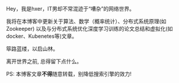 
Hey，我是hxer，IT男却不常混迹于“嘈杂”的网络世界。

我将在本博客中更新关于算法、数学（概率统计）、分布式系统原理(如Zookeeper)
以及与分布式系统优化深度学习训练的论文总结和虚拟化(如docker、Kubenetes等)文章。

筚路蓝缕，以启山林。

离开世界之前, 总得留下点什么。

PS: 本博客文章**不得**随意转载，别降低搜索引擎的效力!
